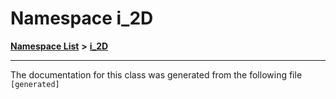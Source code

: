 

# Namespace i\_2D



[**Namespace List**](namespaces.md) **>** [**i\_2D**](namespacei__2_d.md)







































































------------------------------
The documentation for this class was generated from the following file `[generated]`

